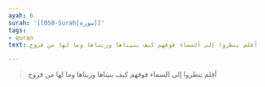 ```yaml
---
ayah: 6
surah: '[[050-Surah|سورة]]'
tags:
- quran
text: أفلم ينظروا إلى السماء فوقهم كيف بنيناها وزيناها وما لها من فروج

---
```

> أفلم ينظروا إلى السماء فوقهم كيف بنيناها وزيناها وما لها من فروج
